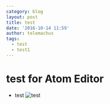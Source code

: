 ```yaml
---
category: blog
layout: post
title: test
date: '2016-10-14 11:59'
author: telemachus
tags:
  - test
  - test1
---
```


# test for Atom Editor
- test
![test](http://telemachus.d.pr/fnBi+)
